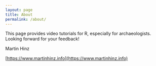 ```yaml
---
layout: page
title: About
permalink: /about/
---
```


This page provides video tutorials for R, especially for archaeologists. Looking forward for your feedback!

Martin Hinz

[https://www.martinhinz.info](https://www.martinhinz.info)
